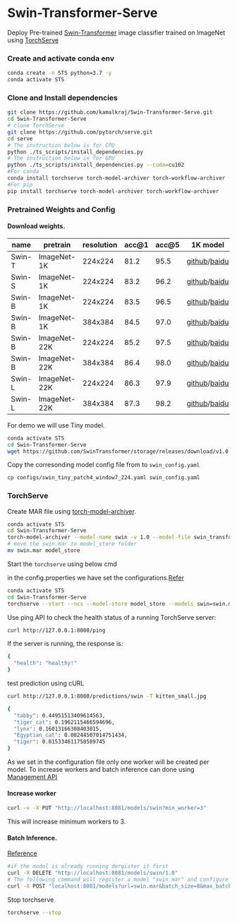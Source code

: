 # Swin-Transformer-Serve

Deploy Pre-trained [Swin-Transformer](https://github.com/microsoft/Swin-Transformer/) image classifier trained on ImageNet using [TorchServe](https://github.com/pytorch/serve)

### Create and activate conda env
```bash
conda create -n STS python=3.7 -y
conda activate STS
```

### Clone and Install dependencies
```bash
git clone https://github.com/kamalkraj/Swin-Transformer-Serve.git
cd Swin-Transformer-Serve
# clone TorchServe
git clone https://github.com/pytorch/serve.git
cd serve
# The instruction below is for CPU
python ./ts_scripts/install_dependencies.py
# The instruction below is for GPU
python ./ts_scripts/install_dependencies.py --cuda=cu102
#For conda
conda install torchserve torch-model-archiver torch-workflow-archiver -c pytorch
#For pip
pip install torchserve torch-model-archiver torch-workflow-archiver
```

### Pretrained Weights and Config

#### Download weights.
| name   | pretrain     | resolution | acc@1 | acc@5 | 1K model                                                                                                                                                                          |
|--------|--------------|------------|-------|-------|-----------------------------------------------------------------------------------------------------------------------------------------------------------------------------------|
| Swin-T | ImageNet-1K  | 224x224    | 81.2  | 95.5  | [github](https://github.com/SwinTransformer/storage/releases/download/v1.0.0/swin_tiny_patch4_window7_224.pth)/[baidu](https://pan.baidu.com/s/156nWJy4Q28rDlrX-rRbI3w)           |
| Swin-S | ImageNet-1K  | 224x224    | 83.2  | 96.2  | [github](https://github.com/SwinTransformer/storage/releases/download/v1.0.0/swin_small_patch4_window7_224.pth)/[baidu](https://pan.baidu.com/s/1KFjpj3Efey3LmtE1QqPeQg)          |
| Swin-B | ImageNet-1K  | 224x224    | 83.5  | 96.5  | [github](https://github.com/SwinTransformer/storage/releases/download/v1.0.0/swin_base_patch4_window7_224.pth)/[baidu](https://pan.baidu.com/s/16bqCTEc70nC_isSsgBSaqQ)           |
| Swin-B | ImageNet-1K  | 384x384    | 84.5  | 97.0  | [github](https://github.com/SwinTransformer/storage/releases/download/v1.0.0/swin_base_patch4_window12_384.pth)/[baidu](https://pan.baidu.com/s/1xT1cu740-ejW7htUdVLnmw)          |
| Swin-B | ImageNet-22K | 224x224    | 85.2  | 97.5  | [github](https://github.com/SwinTransformer/storage/releases/download/v1.0.0/swin_base_patch4_window7_224_22kto1k.pth)/[baidu](https://pan.baidu.com/s/1n_wNkcbRxVXit8r_KrfAVg)   |
| Swin-B | ImageNet-22K | 384x384    | 86.4  | 98.0  | [github](https://github.com/SwinTransformer/storage/releases/download/v1.0.0/swin_base_patch4_window12_384_22kto1k.pth)/[baidu](https://pan.baidu.com/s/1caKTSdoLJYoi4WBcnmWuWg)  |
| Swin-L | ImageNet-22K | 224x224    | 86.3  | 97.9  | [github](https://github.com/SwinTransformer/storage/releases/download/v1.0.0/swin_large_patch4_window7_224_22kto1k.pth)/[baidu](https://pan.baidu.com/s/1NkQApMWUhxBGjk1ne6VqBQ)  |
| Swin-L | ImageNet-22K | 384x384    | 87.3  | 98.2  | [github](https://github.com/SwinTransformer/storage/releases/download/v1.0.0/swin_large_patch4_window12_384_22kto1k.pth)/[baidu](https://pan.baidu.com/s/1X0FLHQyPOC6Kmv2CmgxJvA) |


For demo we will use Tiny model.
```bash
conda activate STS
cd Swin-Transformer-Serve
wget https://github.com/SwinTransformer/storage/releases/download/v1.0.0/swin_tiny_patch4_window7_224.pth -O weights/swin_tiny_patch4_window7_224.pth
```

Copy the corresonding model config file from to `swin_config.yaml` 
```bash
cp configs/swin_tiny_patch4_window7_224.yaml swin_config.yaml
```

### TorchServe

Create MAR file using [torch-model-archiver](https://github.com/pytorch/serve/tree/master/model-archiver).

```bash
conda activate STS
cd Swin-Transformer-Serve
torch-model-archiver --model-name swin -v 1.0 --model-file swin_transformer.py --serialized-file weights/swin_tiny_patch4_window7_224.pth --handler swin_handler.py --extra-files index_to_name.json,swin_config.yaml --requirements-file requirements.txt
# move the swin.mar to model_store folder
mv swin.mar model_store
```

Start the `torchserve` using below cmd

in the config.properties we have set the configurations.[Refer](https://github.com/pytorch/serve/blob/master/docs/configuration.md)
```bash
conda activate STS
cd Swin-Transformer-Serve
torchserve --start --ncs --model-store model_store --models swin=swin.mar
```
Use ping API to check the health status of a running TorchServe server:
```bash
curl http://127.0.0.1:8080/ping
```
If the server is running, the response is:
```bash
{
  "health": "healthy!"
}
```
test prediction using cURL
```bash
curl http://127.0.0.1:8080/predictions/swin -T kitten_small.jpg
```
```bash
{
  "tabby": 0.44951513409614563,
  "tiger_cat": 0.1962115466594696,
  "lynx": 0.16013166308403015,
  "Egyptian_cat": 0.08244507014751434,
  "tiger": 0.015334611758589745
}
```

As we set in the configuration file only one worker will be created per model.
To increase workers and batch inference can done using [Management API](https://github.com/pytorch/serve/blob/master/docs/management_api.md)

#### Increase worker
```bash
curl -v -X PUT "http://localhost:8081/models/swin?min_worker=3"
```
This will increase minimum workers to 3.

#### Batch Inference.
[Reference](https://github.com/pytorch/serve/blob/master/docs/batch_inference_with_ts.md)
```bash
#if the model is already running dergister it first
curl -X DELETE "http://localhost:8081/models/swin/1.0"
# The following command will register a model "swin.mar" and configure TorchServe to use a batch_size of 8 and a max batch delay of 50 milli seconds.
curl -X POST "localhost:8081/models?url=swin.mar&batch_size=8&max_batch_delay=50"
```

Stop torchserve
```bash
torchserve --stop
```



